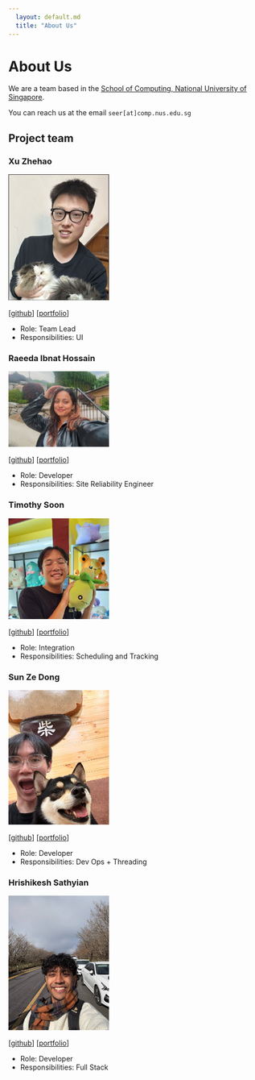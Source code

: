```yaml
---
  layout: default.md
  title: "About Us"
---
```


# About Us

We are a team based in the [School of Computing, National University of Singapore](http://www.comp.nus.edu.sg).

You can reach us at the email `seer[at]comp.nus.edu.sg`

## Project team

### Xu Zhehao

<img src="images/xzh119.png" width="200px">

[[github](http://github.com/xzh119)] [[portfolio](team/xzh119.md)]

* Role: Team Lead
* Responsibilities: UI


### Raeeda Ibnat Hossain

<img src="images/rae2480.png" width="200px">

[[github](http://github.com/Rae2480)]
[[portfolio](team/rae2480.md)]

* Role: Developer
* Responsibilities: Site Reliability Engineer


### Timothy Soon

<img src="images/soonami69.png" width="200px">

[[github](http://github.com/soonami69)] [[portfolio](team/soonami69.md)]

* Role: Integration
* Responsibilities: Scheduling and Tracking

### Sun Ze Dong

<img src="images/zedonggg.png" width="200px">

[[github](https://github.com/zedonggg)]
[[portfolio](team/johndoe.md)]

* Role: Developer
* Responsibilities: Dev Ops + Threading

### Hrishikesh Sathyian

<img src="images/hrishikeshsathyian.png" width="200px">

[[github](http://github.com/hrishikeshsathyian)]
[[portfolio](team/johndoe.md)]

* Role: Developer
* Responsibilities: Full Stack
